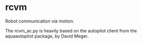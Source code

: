 # rcvm
Robot communication via motion.

The rcvm_ac.py is heavily based on the autopilot client from the aquaautopilot package, by David Meger.